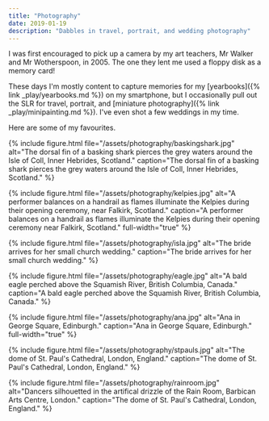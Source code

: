 ```yaml
---
title: "Photography"
date: 2019-01-19
description: "Dabbles in travel, portrait, and wedding photography"
---
```


I was first encouraged to pick up a camera by my art teachers, Mr Walker and Mr Wotherspoon, in 2005. The one they lent me used a floppy disk as a memory card!

These days I'm mostly content to capture memories for my [yearbooks]({% link _play/yearbooks.md %}) on my smartphone, but I occasionally pull out the SLR for travel, portrait, and [miniature photography]({% link _play/minipainting.md %}). I've even shot a few weddings in my time.

Here are some of my favourites.

{% include figure.html file="/assets/photography/baskingshark.jpg" alt="The dorsal fin of a basking shark pierces the grey waters around the Isle of Coll, Inner Hebrides, Scotland." caption="The dorsal fin of a basking shark pierces the grey waters around the Isle of Coll, Inner Hebrides, Scotland." %}

{% include figure.html file="/assets/photography/kelpies.jpg" alt="A performer balances on a handrail as flames illuminate the Kelpies during their opening ceremony, near Falkirk, Scotland." caption="A performer balances on a handrail as flames illuminate the Kelpies during their opening ceremony near Falkirk, Scotland." full-width="true" %}

{% include figure.html file="/assets/photography/isla.jpg" alt="The bride arrives for her small church wedding." caption="The bride arrives for her small church wedding." %}

{% include figure.html file="/assets/photography/eagle.jpg" alt="A bald eagle perched above the Squamish River, British Columbia, Canada." caption="A bald eagle perched above the Squamish River, British Columbia, Canada." %}

{% include figure.html file="/assets/photography/ana.jpg" alt="Ana in George Square, Edinburgh." caption="Ana in George Square, Edinburgh." full-width="true" %}

{% include figure.html file="/assets/photography/stpauls.jpg" alt="The dome of St. Paul's Cathedral, London, England." caption="The dome of St. Paul's Cathedral, London, England." %}

{% include figure.html file="/assets/photography/rainroom.jpg" alt="Dancers silhouetted in the artifical drizzle of the Rain Room, Barbican Arts Centre, London." caption="The dome of St. Paul's Cathedral, London, England." %}
